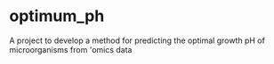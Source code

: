 # optimum_ph
A project to develop a method for predicting the optimal growth pH of microorganisms from 'omics data
